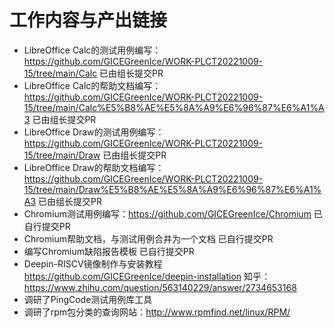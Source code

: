 # 工作内容与产出链接 
* LibreOffice Calc的测试用例编写：https://github.com/GICEGreenIce/WORK-PLCT20221009-15/tree/main/Calc 已由组长提交PR
* LibreOffice Calc的帮助文档编写：https://github.com/GICEGreenIce/WORK-PLCT20221009-15/tree/main/Calc%E5%B8%AE%E5%8A%A9%E6%96%87%E6%A1%A3 已由组长提交PR
* LibreOffice Draw的测试用例编写：https://github.com/GICEGreenIce/WORK-PLCT20221009-15/tree/main/Draw 已由组长提交PR
* LibreOffice Draw的帮助文档编写：https://github.com/GICEGreenIce/WORK-PLCT20221009-15/tree/main/Draw%E5%B8%AE%E5%8A%A9%E6%96%87%E6%A1%A3 已由组长提交PR
* Chromium测试用例编写：https://github.com/GICEGreenIce/Chromium 已自行提交PR
* Chromium帮助文档，与测试用例合并为一个文档 已自行提交PR
* 编写Chromium缺陷报告模板 已自行提交PR
* Deepin-RISCV镜像制作与安装教程 https://github.com/GICEGreenIce/deepin-installation  知乎：https://www.zhihu.com/question/563140229/answer/2734653168
* 调研了PingCode测试用例库工具 
* 调研了rpm包分类的查询网站：http://www.rpmfind.net/linux/RPM/
